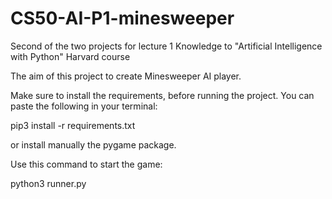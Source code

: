 # CS50-AI-P1-minesweeper
Second of the two projects for lecture 1 Knowledge to "Artificial Intelligence with Python" Harvard course 

The aim of this project to create Minesweeper AI player.

Make sure to install the requirements, before running the project. You can paste the following in your terminal:

pip3 install -r requirements.txt

or install manually the pygame package.

Use this command to start the game:

python3 runner.py